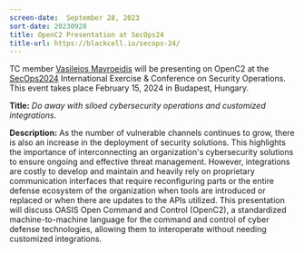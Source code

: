 ```yaml
---
screen-date:  September 28, 2023
sort-date: 20230928
title: OpenC2 Presentation at SecOps24 
title-url: https://blackcell.io/secops-24/
---
```


TC member [Vasileios Mavroeidis](https://www.linkedin.com/in/vasileiosmavroeidis/) will be presenting on OpenC2 at the
[SecOps2024](https://blackcell.io/secops-24/) International Exercise &
Conference on Security Operations. This event takes place February 15, 2024 in
Budapest, Hungary.

**Title:** _Do away with siloed cybersecurity operations and customized integrations._

**Description:**  As the number of vulnerable channels continues to grow, there is
also an increase in the deployment of security solutions. This highlights the
importance of interconnecting an organization's cybersecurity solutions to
ensure ongoing and effective threat management. However, integrations are costly
to develop and maintain and heavily rely on proprietary communication interfaces
that require reconfiguring parts or the entire defense ecosystem of the
organization when tools are introduced or replaced or when there are updates to
the APIs utilized. This presentation will discuss OASIS Open Command and Control
(OpenC2), a standardized machine-to-machine language for the command and control
of cyber defense technologies, allowing them to interoperate without needing
customized integrations.